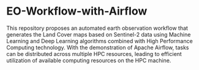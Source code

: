 # EO-Workflow-with-Airflow

This repository proposes an automated earth observation workflow that generates the Land Cover maps based on Sentinel-2 data using Machine Learning and Deep Learning algorithms combined with High Performance Computing technology. With the demonstration of Apache Airflow, tasks can be distributed across multiple HPC resources, leading to efficient utilization of available computing resources on the HPC machine.
